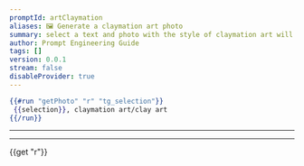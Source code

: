 ```yaml
---
promptId: artClaymation
aliases: 🖼️ Generate a claymation art photo
summary: select a text and photo with the style of claymation art will be generated using Dalle-2
author: Prompt Engineering Guide
tags: []
version: 0.0.1
stream: false
disableProvider: true
---
```

```handlebars
{{#run "getPhoto" "r" "tg_selection"}}
 {{selection}}, claymation art/clay art
{{/run}}
```
***
***
{{get "r"}}